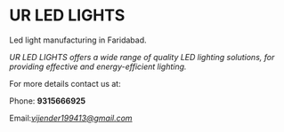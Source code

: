 <h1> UR LED LIGHTS </h1>

Led light manufacturing in Faridabad. 

*UR LED LIGHTS offers a wide range of  quality LED lighting solutions, for  providing effective and energy-efficient lighting.* 

For more details contact us at:

Phone: <strong>9315666925</strong>

Email:*vijender199413@gmail.com*
